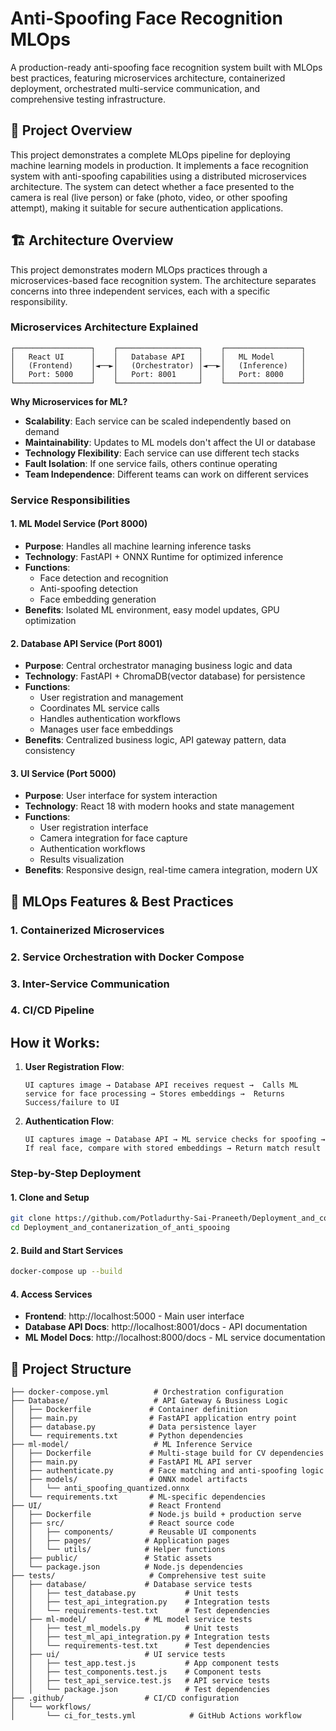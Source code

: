 # Anti-Spoofing Face Recognition MLOps

A production-ready anti-spoofing face recognition system built with MLOps best practices, featuring microservices architecture, containerized deployment, orchestrated multi-service communication, and comprehensive testing infrastructure.

## 🎯 Project Overview

This project demonstrates a complete MLOps pipeline for deploying machine learning models in production. It implements a face recognition system with anti-spoofing capabilities using a distributed microservices architecture. The system can detect whether a face presented to the camera is real (live person) or fake (photo, video, or other spoofing attempt), making it suitable for secure authentication applications.

## 🏗️ Architecture Overview

This project demonstrates modern MLOps practices through a microservices-based face recognition system. The architecture separates concerns into three independent services, each with a specific responsibility.

### Microservices Architecture Explained

```
┌─────────────────┐    ┌──────────────────┐    ┌─────────────────┐
│   React UI      │    │   Database API   │    │   ML Model      │
│   (Frontend)    │◄──►│   (Orchestrator) │◄──►│   (Inference)   │
│   Port: 5000    │    │   Port: 8001     │    │   Port: 8000    │
└─────────────────┘    └──────────────────┘    └─────────────────┘
```

**Why Microservices for ML?**
- **Scalability**: Each service can be scaled independently based on demand
- **Maintainability**: Updates to ML models don't affect the UI or database
- **Technology Flexibility**: Each service can use different tech stacks
- **Fault Isolation**: If one service fails, others continue operating
- **Team Independence**: Different teams can work on different services

### Service Responsibilities

#### 1. **ML Model Service (Port 8000)**
- **Purpose**: Handles all machine learning inference tasks
- **Technology**: FastAPI + ONNX Runtime for optimized inference
- **Functions**: 
  - Face detection and recognition
  - Anti-spoofing detection
  - Face embedding generation
- **Benefits**: Isolated ML environment, easy model updates, GPU optimization

#### 2. **Database API Service (Port 8001)**
- **Purpose**: Central orchestrator managing business logic and data
- **Technology**: FastAPI + ChromaDB(vector database) for persistence
- **Functions**:
  - User registration and management
  - Coordinates ML service calls
  - Handles authentication workflows
  - Manages user face embeddings
- **Benefits**: Centralized business logic, API gateway pattern, data consistency

#### 3. **UI Service (Port 5000)**
- **Purpose**: User interface for system interaction
- **Technology**: React 18 with modern hooks and state management
- **Functions**:
  - User registration interface
  - Camera integration for face capture
  - Authentication workflows
  - Results visualization
- **Benefits**: Responsive design, real-time camera integration, modern UX


## 🚀 MLOps Features & Best Practices

### 1. **Containerized Microservices**
### 2. **Service Orchestration with Docker Compose**
### 3. **Inter-Service Communication**
### 4. **CI/CD Pipeline**


## How it Works:
1. **User Registration Flow**:
   ```
   UI captures image → Database API receives request →  Calls ML service for face processing → Stores embeddings →  Returns Success/failure to UI
   ```

2. **Authentication Flow**:
   ```
   UI captures image → Database API → ML service checks for spoofing →  If real face, compare with stored embeddings → Return match result
   ```

### Step-by-Step Deployment

#### 1. **Clone and Setup**
```bash
git clone https://github.com/Potladurthy-Sai-Praneeth/Deployment_and_contanerization_of_anti_spooing.git
cd Deployment_and_contanerization_of_anti_spooing
```

#### 2. **Build and Start Services**
```bash
docker-compose up --build
```

#### 4. **Access Services**
- **Frontend**: http://localhost:5000 - Main user interface
- **Database API Docs**: http://localhost:8001/docs - API documentation  
- **ML Model Docs**: http://localhost:8000/docs - ML service documentation


## 📁 Project Structure

```
├── docker-compose.yml          # Orchestration configuration
├── Database/                   # API Gateway & Business Logic
│   ├── Dockerfile             # Container definition
│   ├── main.py                # FastAPI application entry point
│   ├── database.py            # Data persistence layer
│   └── requirements.txt       # Python dependencies
├── ml-model/                   # ML Inference Service
│   ├── Dockerfile             # Multi-stage build for CV dependencies
│   ├── main.py                # FastAPI ML API server
│   ├── authenticate.py        # Face matching and anti-spoofing logic
│   ├── models/                # ONNX model artifacts
│   │   └── anti_spoofing_quantized.onnx
│   └── requirements.txt       # ML-specific dependencies
├── UI/                        # React Frontend
│   ├── Dockerfile             # Node.js build + production serve
│   ├── src/                   # React source code
│   │   ├── components/        # Reusable UI components
│   │   ├── pages/            # Application pages
│   │   └── utils/            # Helper functions
│   ├── public/               # Static assets
│   └── package.json          # Node.js dependencies
├── tests/                     # Comprehensive test suite
│   ├── database/             # Database service tests
│   │   ├── test_database.py           # Unit tests
│   │   ├── test_api_integration.py    # Integration tests
│   │   └── requirements-test.txt      # Test dependencies
│   ├── ml-model/             # ML model service tests
│   │   ├── test_ml_models.py          # Unit tests
│   │   ├── test_ml_api_integration.py # Integration tests
│   │   └── requirements-test.txt      # Test dependencies
│   ├── ui/                   # UI service tests
│   │   ├── test_app.test.js           # App component tests
│   │   ├── test_components.test.js    # Component tests
│   │   ├── test_api_service.test.js   # API service tests
│   │   └── package.json               # Test dependencies
├── .github/                  # CI/CD configuration
│   └── workflows/
│       └── ci_for_tests.yml            # GitHub Actions workflow
```

